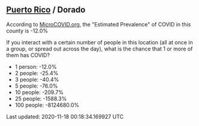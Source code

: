 
## [Puerto Rico](/united-states/puerto-rico) / Dorado

According to [MicroCOVID.org](http://microcovid.org),
the "Estimated Prevalence" of COVID in this county is -12.0%

If you interact with a certain number of people in this location
(all at once in a group, or spread out across the day), what is the chance that
1 or more of them has COVID?

- 1 person: -12.0%
- 2 people: -25.4%
- 3 people: -40.4%
- 5 people: -76.0%
- 10 people: -209.7%
- 25 people: -1588.3%
- 100 people: -8124680.0%

Last updated: 2020-11-18 00:18:34.169927 UTC
